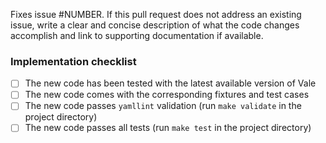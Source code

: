 Fixes issue #NUMBER. If this pull request does not address an existing issue, write a clear and concise description of what the code changes accomplish and link to supporting documentation if available.

### Implementation checklist

- [ ] The new code has been tested with the latest available version of Vale
- [ ] The new code comes with the corresponding fixtures and test cases
- [ ] The new code passes `yamllint` validation (run `make validate` in the project directory)
- [ ] The new code passes all tests (run `make test` in the project directory)

